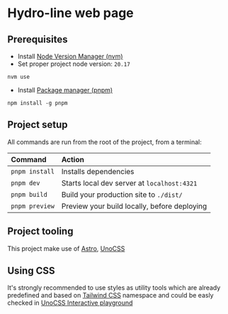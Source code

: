 # Hydro-line web page

## Prerequisites
- Install [Node Version Manager (nvm)](https://github.com/nvm-sh/nvm/blob/master/README.md#install--update-script)
- Set proper project node version: ```20.17```
```
nvm use
```
- Install [Package manager (pnpm)](https://pnpm.io/installation#using-other-package-managers)
```
npm install -g pnpm
```
## Project setup

All commands are run from the root of the project, from a terminal:

| Command           | Action                                           |
| :---------------- | :----------------------------------------------- |
| `pnpm install`    | Installs dependencies                            |
| `pnpm dev`        | Starts local dev server at `localhost:4321`      |
| `pnpm build`      | Build your production site to `./dist/`          |
| `pnpm preview`    | Preview your build locally, before deploying     |

## Project tooling
This project make use of [Astro](https://astro.build/), [UnoCSS](https://unocss.dev/)

## Using CSS
It's strongly recommended to use styles as utility tools which are already predefined and based on [Tailwind CSS](https://tailwindcss.com/) namespace and could be easly checked in [UnoCSS Interactive playground](https://unocss.dev/interactive/)